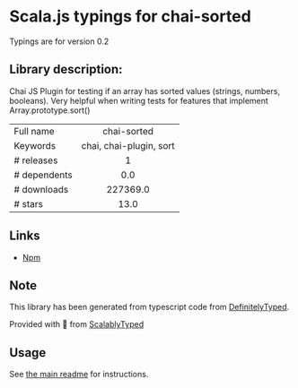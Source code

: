 
# Scala.js typings for chai-sorted

Typings are for version 0.2

## Library description:
Chai JS Plugin for testing if an array has sorted values (strings, numbers, booleans). Very helpful when writing tests for features that implement Array.prototype.sort()

|                    |                 |
| ------------------ | :-------------: |
| Full name          | chai-sorted |
| Keywords           | chai, chai-plugin, sort |
| # releases         | 1 |
| # dependents       | 0.0 |
| # downloads        | 227369.0 |
| # stars            | 13.0 |

## Links
- [Npm](https://www.npmjs.com/package/chai-sorted)
    


## Note
This library has been generated from typescript code from [DefinitelyTyped](https://definitelytyped.org).

Provided with :purple_heart: from [ScalablyTyped](https://github.com/oyvindberg/ScalablyTyped)

## Usage
See [the main readme](../../readme.md) for instructions.


